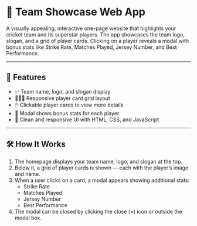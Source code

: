 # 🏏 Team Showcase Web App

A visually appealing, interactive one-page website that highlights your cricket team and its superstar players. The app showcases the team logo, slogan, and a grid of player cards. Clicking on a player reveals a modal with bonus stats like Strike Rate, Matches Played, Jersey Number, and Best Performance.

---

## 🚀 Features

- ✅ Team name, logo, and slogan display
- 🧑‍🤝‍🧑 Responsive player card grid layout
- 🖱️ Clickable player cards to view more details
- 🔢 Modal shows bonus stats for each player
- 🎨 Clean and responsive UI with HTML, CSS, and JavaScript

---

## 🛠️ How It Works

1. The homepage displays your team name, logo, and slogan at the top.
2. Below it, a grid of player cards is shown — each with the player’s image and name.
3. When a user clicks on a card, a modal appears showing additional stats:
   - Strike Rate
   - Matches Played
   - Jersey Number
   - Best Performance
4. The modal can be closed by clicking the close (×) icon or outside the modal box.



